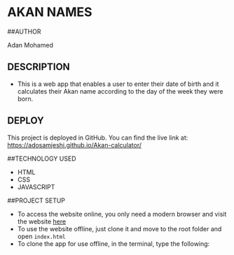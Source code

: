 # AKAN NAMES

##AUTHOR

Adan Mohamed

## DESCRIPTION

- This is a web app that enables a user to enter their date of birth and it calculates their Akan name according to the day of the week they were born.

## DEPLOY

This project is deployed in GitHub. You can find the live link at: https://adosamjeshi.github.io/Akan-calculator/

##TECHNOLOGY USED

- HTML
- CSS
- JAVASCRIPT

##PROJECT SETUP

- To access the website online, you only need a modern browser and visit the website [here](https://adosamjeshi.github.io/Akan-calculator/)
- To use the website offline, just clone it and move to the root folder and open ```index.html```
- To clone the app for use offline, in the terminal, type the following:
```bash
